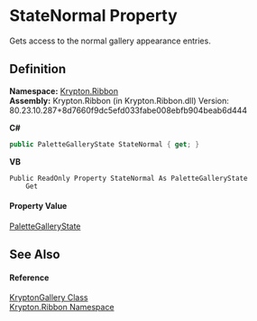 # StateNormal Property


Gets access to the normal gallery appearance entries.



## Definition
**Namespace:** <a href="1e9bc734-cff9-e9b8-f013-94cdac669794.md">Krypton.Ribbon</a>  
**Assembly:** Krypton.Ribbon (in Krypton.Ribbon.dll) Version: 80.23.10.287+8d7660f9dc5efd033fabe008ebfb904beab6d444

**C#**
``` C#
public PaletteGalleryState StateNormal { get; }
```
**VB**
``` VB
Public ReadOnly Property StateNormal As PaletteGalleryState
	Get
```



#### Property Value
<a href="921eeb3f-eadc-214b-0c3d-df7d2b0356a1.md">PaletteGalleryState</a>

## See Also


#### Reference
<a href="b0876d6a-7c19-db50-8ef0-31377b905cdd.md">KryptonGallery Class</a>  
<a href="1e9bc734-cff9-e9b8-f013-94cdac669794.md">Krypton.Ribbon Namespace</a>  
